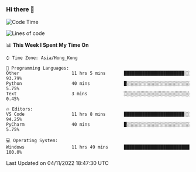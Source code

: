 ### Hi there 👋

<!--
**RoiexLee/RoiexLee** is a ✨ _special_ ✨ repository because its `README.md` (this file) appears on your GitHub profile.

Here are some ideas to get you started:

- 🔭 I’m currently working on ...
- 🌱 I’m currently learning ...
- 👯 I’m looking to collaborate on ...
- 🤔 I’m looking for help with ...
- 💬 Ask me about ...
- 📫 How to reach me: ...
- 😄 Pronouns: ...
- ⚡ Fun fact: ...
-->

<!--START_SECTION:waka-->
![Code Time](http://img.shields.io/badge/Code%20Time-67%20hrs%2025%20mins-blue)

![Lines of code](https://img.shields.io/badge/From%20Hello%20World%20I%27ve%20Written-3%20Thousand%20lines%20of%20code-blue)

📊 **This Week I Spent My Time On** 

```text
⌚︎ Time Zone: Asia/Hong_Kong

💬 Programming Languages: 
Other                    11 hrs 5 mins       ███████████████████████░░   93.79% 
Python                   40 mins             █░░░░░░░░░░░░░░░░░░░░░░░░   5.75% 
Text                     3 mins              ░░░░░░░░░░░░░░░░░░░░░░░░░   0.45%

🔥 Editors: 
VS Code                  11 hrs 8 mins       ███████████████████████░░   94.25% 
PyCharm                  40 mins             █░░░░░░░░░░░░░░░░░░░░░░░░   5.75%

💻 Operating System: 
Windows                  11 hrs 49 mins      █████████████████████████   100.0%

```


 Last Updated on 04/11/2022 18:47:30 UTC
<!--END_SECTION:waka-->
